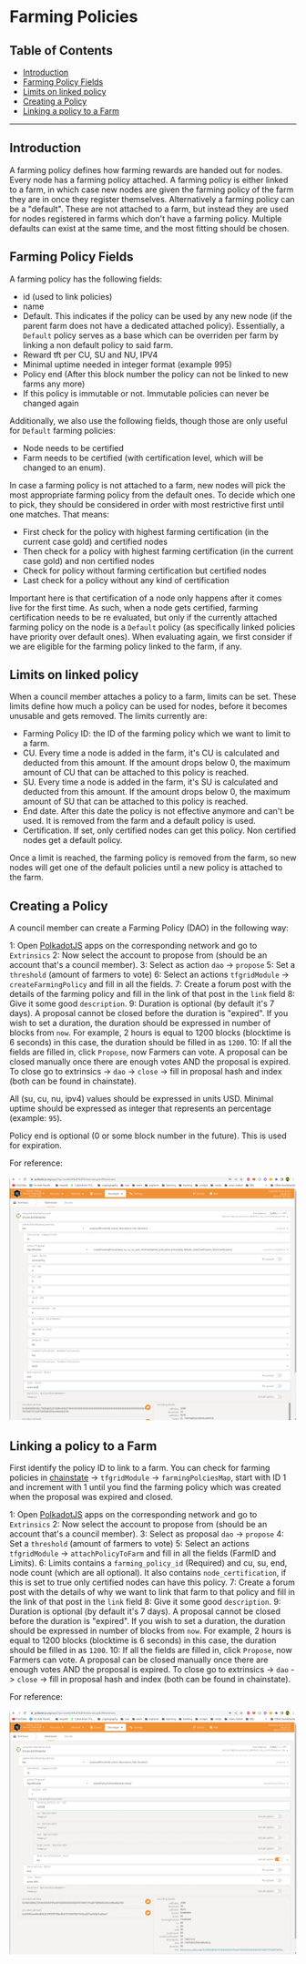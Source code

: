 <h1> Farming Policies </h1>

<h2>Table of Contents</h2>

- [Introduction](#introduction)
- [Farming Policy Fields](#farming-policy-fields)
- [Limits on linked policy](#limits-on-linked-policy)
- [Creating a Policy](#creating-a-policy)
- [Linking a policy to a Farm](#linking-a-policy-to-a-farm)

***

## Introduction

A farming policy defines how farming rewards are handed out for nodes. Every node has a farming policy attached. A farming policy is either linked to a farm, in which case new nodes are given the farming policy of the farm they are in once they register themselves. Alternatively a farming policy can be a "default". These are not attached to a farm, but instead they are used for nodes registered in farms which don't have a farming policy. Multiple defaults can exist at the same time, and the most fitting should be chosen.

## Farming Policy Fields

A farming policy has the following fields:

- id (used to link policies)
- name
- Default. This indicates if the policy can be used by any new node (if the parent farm does not have a dedicated attached policy). Essentially, a `Default` policy serves as a base which can be overriden per farm by linking a non default policy to said farm.
- Reward tft per CU, SU and NU, IPV4
- Minimal uptime needed in integer format (example 995)
- Policy end (After this block number the policy can not be linked to new farms any more)
- If this policy is immutable or not. Immutable policies can never be changed again

Additionally, we also use the following fields, though those are only useful for `Default` farming policies:

- Node needs to be certified
- Farm needs to be certified (with certification level, which will be changed to an enum).

In case a farming policy is not attached to a farm, new nodes will pick the most appropriate farming policy from the default ones. To decide which one to pick, they should be considered in order with most restrictive first until one matches. That means:

- First check for the policy with highest farming certification (in the current case gold) and certified nodes
- Then check for a policy with highest farming certification (in the current case gold) and non certified nodes
- Check for policy without farming certification but certified nodes
- Last check for a policy without any kind of certification

Important here is that certification of a node only happens after it comes live for the first time. As such, when a node gets certified, farming certification needs to be re evaluated, but only if the currently attached farming policy on the node is a `Default` policy (as specifically linked policies have priority over default ones). When evaluating again, we first consider if we are eligible for the farming policy linked to the farm, if any.

## Limits on linked policy

When a council member attaches a policy to a farm, limits can be set. These limits define how much a policy can be used for nodes, before it becomes unusable and gets removed. The limits currently are:

- Farming Policy ID: the ID of the farming policy which we want to limit to a farm.
- CU. Every time a node is added in the farm, it's CU is calculated and deducted from this amount. If the amount drops below 0, the maximum amount of CU that can be attached to this policy is reached.
- SU. Every time a node is added in the farm, it's SU is calculated and deducted from this amount. If the amount drops below 0, the maximum amount of SU that can be attached to this policy is reached.
- End date. After this date the policy is not effective anymore and can't be used. It is removed from the farm and a default policy is used.
- Certification. If set, only certified nodes can get this policy. Non certified nodes get a default policy.

Once a limit is reached, the farming policy is removed from the farm, so new nodes will get one of the default policies until a new policy is attached to the farm.

## Creating a Policy

A council member can create a Farming Policy (DAO) in the following way:

1: Open [PolkadotJS](https://polkadot.js.org/apps/?rpc=wss%3A%2F%2Ftfchain.grid.tf#/extrinsics) apps on the corresponding network and go to `Extrinsics`
2: Now select the account to propose from (should be an account that's a council member).
3: Select as action `dao` -> `propose`
5: Set a `threshold` (amount of farmers to vote)
6: Select an actions `tfgridModule` -> `createFarmingPolicy` and fill in all the fields.
7: Create a forum post with the details of the farming policy and fill in the link of that post in the `link` field
8: Give it some good `description`.
9: Duration is optional (by default it's 7 days). A proposal cannot be closed before the duration is "expired". If you wish to set a duration, the duration should be expressed in number of blocks from `now`. For example, 2 hours is equal to 1200 blocks (blocktime is 6 seconds) in this case, the duration should be filled in as `1200`.
10: If all the fields are filled in, click `Propose`, now Farmers can vote. A proposal can be closed manually once there are enough votes AND the proposal is expired. To close go to extrinsics -> `dao` -> `close` -> fill in proposal hash and index (both can be found in chainstate).

All (su, cu, nu, ipv4) values should be expressed in units USD. Minimal uptime should be expressed as integer that represents an percentage (example: `95`).

Policy end is optional (0 or some block number in the future). This is used for expiration.

For reference:

![image](./img/create_policy.png)

## Linking a policy to a Farm

First identify the policy ID to link to a farm. You can check for farming policies in [chainstate](https://polkadot.js.org/apps/?rpc=wss%3A%2F%2Ftfchain.grid.tf#/chainstate) -> `tfgridModule` -> `farmingPolciesMap`, start with ID 1 and increment with 1 until you find the farming policy which was created when the proposal was expired and closed.

1: Open [PolkadotJS](https://polkadot.js.org/apps/?rpc=wss%3A%2F%2Ftfchain.grid.tf#/extrinsics) apps on the corresponding network and go to `Extrinsics`
2: Now select the account to propose from (should be an account that's a council member).
3: Select as proposal `dao` -> `propose`
4: Set a `threshold` (amount of farmers to vote)
5: Select an actions `tfgridModule` -> `attachPolicyToFarm` and fill in all the fields (FarmID and Limits).
6: Limits contains a `farming_policy_id` (Required) and cu, su, end, node count (which are all optional). It also contains `node_certification`, if this is set to true only certified nodes can have this policy.
7: Create a forum post with the details of why we want to link that farm to that policy and fill in the link of that post in the `link` field
8: Give it some good `description`.
9: Duration is optional (by default it's 7 days). A proposal cannot be closed before the duration is "expired". If you wish to set a duration, the duration should be expressed in number of blocks from `now`. For example, 2 hours is equal to 1200 blocks (blocktime is 6 seconds) in this case, the duration should be filled in as `1200`.
10: If all the fields are filled in, click `Propose`, now Farmers can vote. A proposal can be closed manually once there are enough votes AND the proposal is expired. To close go to extrinsics -> `dao` -> `close` -> fill in proposal hash and index (both can be found in chainstate).

For reference:

![image](./img/attach.png)
